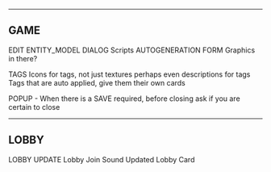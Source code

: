 ---------------------------------------------------------------------------------------------------- 
GAME
---------------------------------------------------------------------------------------------------- 

EDIT ENTITY_MODEL DIALOG
  Scripts
  AUTOGENERATION FORM
  Graphics in there?

TAGS
  Icons for tags, not just textures
  perhaps even descriptions for tags
  Tags that are auto applied, give them their own cards

POPUP - When there is a SAVE required, before closing ask if you are certain to close

---------------------------------------------------------------------------------------------------- 
LOBBY
---------------------------------------------------------------------------------------------------- 

LOBBY UPDATE
  Lobby Join Sound
  Updated Lobby Card


